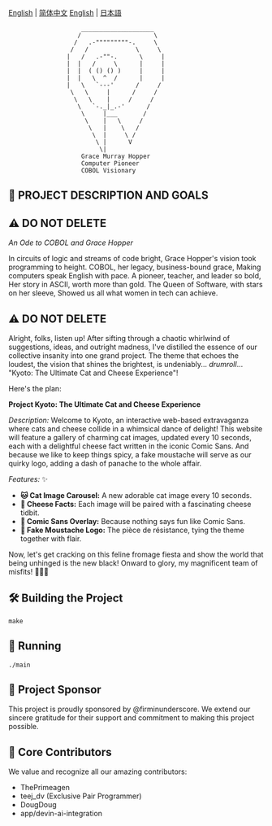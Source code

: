 
[English](README.md) | [简体中文](README.zh-CN.md)
[English](README.md) | [日本語](README.ja.md)

```
                    ____________________
                   /                    \
                  /   .-"""""""""-.     \
                 /   /             \     \
                |   /   .-""-.      \     |
                |  |   /     \      |     |
                |  |  ( () () )     |     |
                |  |   \  ^  /      |     |
                |   \   `---'      /     /
                 \   \     |      /     /
                  \   \    |     /     /
                   \   `-._|_.-'      /
                    \     |___       /
                     \    |   \     /
                      \   |    \   /
                       \  |     \ /
                        \ |      V
                         \|
                    Grace Murray Hopper
                    Computer Pioneer
                    COBOL Visionary
```

## 🎯 PROJECT DESCRIPTION AND GOALS
## ⚠️ DO NOT DELETE

*An Ode to COBOL and Grace Hopper*

In circuits of logic and streams of code bright,
Grace Hopper's vision took programming to height.
COBOL, her legacy, business-bound grace,
Making computers speak English with pace.
A pioneer, teacher, and leader so bold,
Her story in ASCII, worth more than gold.
The Queen of Software, with stars on her sleeve,
Showed us all what women in tech can achieve.

## ⚠️ DO NOT DELETE
Alright, folks, listen up! After sifting through a chaotic whirlwind of suggestions, ideas, and outright madness, I've distilled the essence of our collective insanity into one grand project. The theme that echoes the loudest, the vision that shines the brightest, is undeniably... *drumroll*... \"Kyoto: The Ultimate Cat and Cheese Experience\"!

Here's the plan:

**Project Kyoto: The Ultimate Cat and Cheese Experience**

*Description:*
Welcome to Kyoto, an interactive web-based extravaganza where cats and cheese collide in a whimsical dance of delight! This website will feature a gallery of charming cat images, updated every 10 seconds, each with a delightful cheese fact written in the iconic Comic Sans. And because we like to keep things spicy, a fake moustache will serve as our quirky logo, adding a dash of panache to the whole affair.

*Features:* ✨
- **🐱 Cat Image Carousel:** A new adorable cat image every 10 seconds.
- **🧀 Cheese Facts:** Each image will be paired with a fascinating cheese tidbit.
- **🎨 Comic Sans Overlay:** Because nothing says fun like Comic Sans.
- **👨 Fake Moustache Logo:** The pièce de résistance, tying the theme together with flair.

Now, let's get cracking on this feline fromage fiesta and show the world that being unhinged is the new black! Onward to glory, my magnificent team of misfits! 🧀🐱🎩

## 🛠️ Building the Project
```
make
```

## 🚀 Running
```
./main
```

## 💝 Project Sponsor
This project is proudly sponsored by @firminunderscore. We extend our sincere gratitude for their support and commitment to making this project possible.

## 👥 Core Contributors
We value and recognize all our amazing contributors:
- ThePrimeagen
- teej_dv (Exclusive Pair Programmer)
- DougDoug
- app/devin-ai-integration
